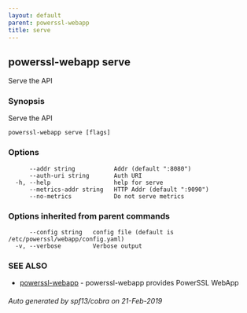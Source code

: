 ```yaml
---
layout: default
parent: powerssl-webapp
title: serve
---
```

## powerssl-webapp serve

Serve the API

### Synopsis

Serve the API

```
powerssl-webapp serve [flags]
```

### Options

```
      --addr string           Addr (default ":8080")
      --auth-uri string       Auth URI
  -h, --help                  help for serve
      --metrics-addr string   HTTP Addr (default ":9090")
      --no-metrics            Do not serve metrics
```

### Options inherited from parent commands

```
      --config string   config file (default is /etc/powerssl/webapp/config.yaml)
  -v, --verbose         Verbose output
```

### SEE ALSO

* [powerssl-webapp](powerssl-webapp.md)	 - powerssl-webapp provides PowerSSL WebApp

###### Auto generated by spf13/cobra on 21-Feb-2019
